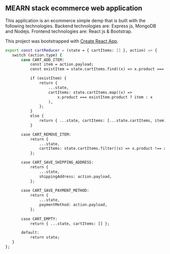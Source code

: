 ## MEARN stack ecommerce web application
This application is an ecommerce simple demp that is built with the following technologies. Backend technologies are: Express js, MongoDB and Nodejs. Frontend technologies are: React js & Bootstrap.

This project was bootstrapped with [Create React App](https://github.com/facebook/create-react-app).

 ``` bash
 export const cartReducer = (state = { cartItems: [] }, action) => {
	switch (action.type) {
		case CART_ADD_ITEM:
			const item = action.payload;
			const existItem = state.cartItems.find((x) => x.product === item.product);

			if (existItem) {
				return {
					...state,
					cartItems: state.cartItems.map((x) =>
						x.product === existItem.product ? item : x
					),
				};
			}
			else {
				return { ...state, cartItems: [...state.cartItems, item] };
			}

		case CART_REMOVE_ITEM:
			return {
				...state,
				cartItems: state.cartItems.filter((x) => x.product !== action.payload),
			};

		case CART_SAVE_SHIPPING_ADDRESS:
			return {
				...state,
				shippingAddress: action.payload,
			};
	
		case CART_SAVE_PAYMENT_METHOD:
			return {
				...state,
				paymentMethod: action.payload,
			};
	
		case CART_EMPTY:
			return { ...state, cartItems: [] };

		default:
			return state;
	}
};


 
 ```
